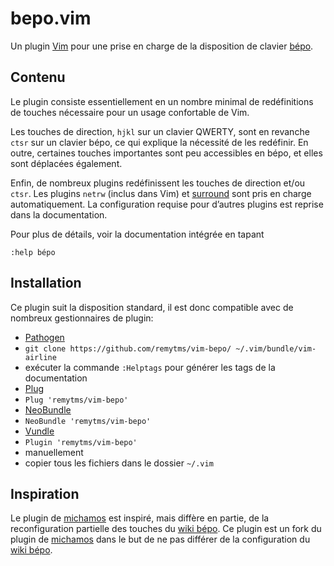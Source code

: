 # bepo.vim

Un plugin [Vim](http://www.vim.org) pour une prise en charge de la
disposition de clavier [bépo](http://www.bepo.fr).

## Contenu

Le plugin consiste essentiellement en un nombre minimal de redéfinitions
de touches nécessaire pour un usage confortable de Vim.

Les touches de direction, `hjkl` sur un clavier QWERTY, sont en revanche
`ctsr` sur un clavier bépo, ce qui explique la nécessité de les
redéfinir.  En outre, certaines touches importantes sont peu accessibles
en bépo, et elles sont déplacées également.

Enfin, de nombreux plugins redéfinissent les touches de direction et/ou
`ctsr`.  Les plugins `netrw` (inclus dans Vim) et
[surround](https://github.com/tpope/vim-surround/) sont pris en charge
automatiquement.
La configuration requise pour d’autres plugins est reprise dans la
documentation.

Pour plus de détails, voir la documentation intégrée en tapant
```
:help bépo
```

## Installation

Ce plugin suit la disposition standard, il est donc compatible avec de
nombreux gestionnaires de plugin:

*  [Pathogen](https://github.com/tpope/vim-pathogen)
  *  `git clone https://github.com/remytms/vim-bepo/ ~/.vim/bundle/vim-airline`
  *  exécuter la commande `:Helptags` pour générer les tags de la documentation
*  [Plug](https://github.com/junegunn/vim-plug)
  *  `Plug 'remytms/vim-bepo'`
*  [NeoBundle](https://github.com/Shougo/neobundle.vim)
  *  `NeoBundle 'remytms/vim-bepo'`
*  [Vundle](https://github.com/gmarik/vundle)
  *  `Plugin 'remytms/vim-bepo'`
*  manuellement
  *  copier tous les fichiers dans le dossier `~/.vim`

## Inspiration

Le plugin de [michamos](https://github.com/michamos) est inspiré, mais
diffère en partie, de la reconfiguration partielle des touches du
[wiki bépo](http://bepo.fr/wiki/Vim#Reconfiguration_partielle_des_touches).
Ce plugin est un fork du plugin de
[michamos](https://github.com/michamos) dans le but de ne pas différer
de la configuration du 
[wiki bépo](http://bepo.fr/wiki/Vim#Reconfiguration_partielle_des_touches).
